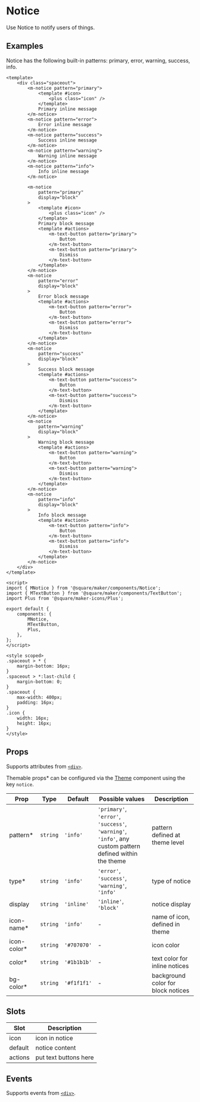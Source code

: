 # Notice

Use Notice to notify users of things.

## Examples

Notice has the following built-in patterns: primary, error, warning, success, info.

```vue
<template>
	<div class="spaceout">
		<m-notice pattern="primary">
			<template #icon>
				<plus class="icon" />
			</template>
			Primary inline message
		</m-notice>
		<m-notice pattern="error">
			Error inline message
		</m-notice>
		<m-notice pattern="success">
			Success inline message
		</m-notice>
		<m-notice pattern="warning">
			Warning inline message
		</m-notice>
		<m-notice pattern="info">
			Info inline message
		</m-notice>

		<m-notice
			pattern="primary"
			display="block"
		>
			<template #icon>
				<plus class="icon" />
			</template>
			Primary block message
			<template #actions>
				<m-text-button pattern="primary">
					Button
				</m-text-button>
				<m-text-button pattern="primary">
					Dismiss
				</m-text-button>
			</template>
		</m-notice>
		<m-notice
			pattern="error"
			display="block"
		>
			Error block message
			<template #actions>
				<m-text-button pattern="error">
					Button
				</m-text-button>
				<m-text-button pattern="error">
					Dismiss
				</m-text-button>
			</template>
		</m-notice>
		<m-notice
			pattern="success"
			display="block"
		>
			Success block message
			<template #actions>
				<m-text-button pattern="success">
					Button
				</m-text-button>
				<m-text-button pattern="success">
					Dismiss
				</m-text-button>
			</template>
		</m-notice>
		<m-notice
			pattern="warning"
			display="block"
		>
			Warning block message
			<template #actions>
				<m-text-button pattern="warning">
					Button
				</m-text-button>
				<m-text-button pattern="warning">
					Dismiss
				</m-text-button>
			</template>
		</m-notice>
		<m-notice
			pattern="info"
			display="block"
		>
			Info block message
			<template #actions>
				<m-text-button pattern="info">
					Button
				</m-text-button>
				<m-text-button pattern="info">
					Dismiss
				</m-text-button>
			</template>
		</m-notice>
	</div>
</template>

<script>
import { MNotice } from '@square/maker/components/Notice';
import { MTextButton } from '@square/maker/components/TextButton';
import Plus from '@square/maker-icons/Plus';

export default {
	components: {
		MNotice,
		MTextButton,
		Plus,
	},
};
</script>

<style scoped>
.spaceout > * {
	margin-bottom: 16px;
}
.spaceout > *:last-child {
	margin-bottom: 0;
}
.spaceout {
	max-width: 400px;
	padding: 16px;
}
.icon {
	width: 16px;
	height: 16px;
}
</style>
```

<!-- api-tables:start -->
## Props

Supports attributes from [`<div>`](https://developer.mozilla.org/en-US/docs/Web/HTML/Element/div).

Themable props* can be configured via the [Theme](#/Theme) component using the key `notice`.

| Prop        | Type     | Default     | Possible values                                                                                         | Description                        |
| ----------- | -------- | ----------- | ------------------------------------------------------------------------------------------------------- | ---------------------------------- |
| pattern*    | `string` | `'info'`    | `'primary'`, `'error'`, `'success'`, `'warning'`, `'info'`, any custom pattern defined within the theme | pattern defined at theme level     |
| type*       | `string` | `'info'`    | `'error'`, `'success'`, `'warning'`, `'info'`                                                           | type of notice                     |
| display     | `string` | `'inline'`  | `'inline'`, `'block'`                                                                                   | notice display                     |
| icon-name*  | `string` | `'info'`    | -                                                                                                       | name of icon, defined in theme     |
| icon-color* | `string` | `'#707070'` | -                                                                                                       | icon color                         |
| color*      | `string` | `'#1b1b1b'` | -                                                                                                       | text color for inline notices      |
| bg-color*   | `string` | `'#f1f1f1'` | -                                                                                                       | background color for block notices |


## Slots

| Slot    | Description           |
| ------- | --------------------- |
| icon    | icon in notice        |
| default | notice content        |
| actions | put text buttons here |


## Events

Supports events from [`<div>`](https://developer.mozilla.org/en-US/docs/Web/HTML/Element/div).
<!-- api-tables:end -->
